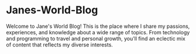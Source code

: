 # Janes-World-Blog
 Welcome to Jane's World Blog! This is the place where I share my passions, experiences, and knowledge about a wide range of topics. From technology and programming to travel and personal growth, you'll find an eclectic mix of content that reflects my diverse interests.
